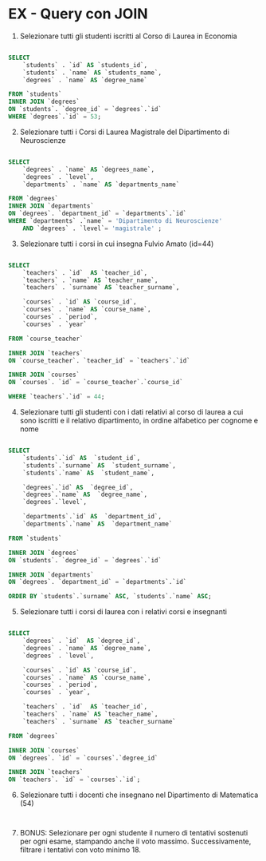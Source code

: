 # EX - Query con JOIN

1. Selezionare tutti gli studenti iscritti al Corso di Laurea in Economia

```sql

SELECT
	`students` . `id` AS `students_id`,
	`students` . `name` AS `students_name`,
    `degrees` . `name` AS `degree_name`

FROM `students`
INNER JOIN `degrees`
ON `students`. `degree_id` = `degrees`.`id`
WHERE `degrees`.`id` = 53;

```

2. Selezionare tutti i Corsi di Laurea Magistrale del Dipartimento di
   Neuroscienze

```sql

SELECT
	`degrees` . `name` AS `degrees_name`,
    `degrees` . `level`,
	`departments` . `name` AS `departments_name`

FROM `degrees`
INNER JOIN `departments`
ON `degrees`. `department_id` = `departments`.`id`
WHERE `departments` .`name` = 'Dipartimento di Neuroscienze'
	AND `degrees` . `level`= 'magistrale' ;

```

3. Selezionare tutti i corsi in cui insegna Fulvio Amato (id=44)

```sql

SELECT
	`teachers` . `id`  AS `teacher_id`,
    `teachers` . `name` AS `teacher_name`,
	`teachers` . `surname` AS `teacher_surname`,

    `courses` . `id` AS `course_id`,
	`courses` . `name` AS `course_name`,
    `courses` . `period`,
    `courses` . `year`

FROM `course_teacher`

INNER JOIN `teachers`
ON `course_teacher`. `teacher_id` = `teachers`.`id`

INNER JOIN `courses`
ON `courses`. `id` = `course_teacher`.`course_id`

WHERE `teachers`.`id` = 44;

```

4. Selezionare tutti gli studenti con i dati relativi al corso di laurea a cui sono iscritti e il relativo dipartimento, in ordine alfabetico per cognome e nome

```sql

SELECT
	`students`.`id` AS  `student_id`,
	`students`.`surname` AS  `student_surname`,
	`students`.`name` AS  `student_name`,

	`degrees`.`id` AS  `degree_id`,
	`degrees`.`name` AS  `degree_name`,
	`degrees`.`level`,

	`departments`.`id` AS  `department_id`,
	`departments`.`name` AS  `department_name`

FROM `students`

INNER JOIN `degrees`
ON `students`. `degree_id` = `degrees`.`id`

INNER JOIN `departments`
ON `degrees`. `department_id` = `departments`.`id`

ORDER BY `students`.`surname` ASC, `students`.`name` ASC;

```

5. Selezionare tutti i corsi di laurea con i relativi corsi e insegnanti

```sql

SELECT
	`degrees` . `id`  AS `degree_id`,
	`degrees` . `name` AS `degree_name`,
    `degrees` . `level`,

    `courses` . `id` AS `course_id`,
	`courses` . `name` AS `course_name`,
    `courses` . `period`,
	`courses` . `year`,

	`teachers` . `id`  AS `teacher_id`,
    `teachers` . `name` AS `teacher_name`,
	`teachers` . `surname` AS `teacher_surname`

FROM `degrees`

INNER JOIN `courses`
ON `degrees`. `id` = `courses`.`degree_id`

INNER JOIN `teachers`
ON `teachers`. `id` = `courses`.`id`;

```

6. Selezionare tutti i docenti che insegnano nel Dipartimento di
   Matematica (54)

```sql



```

7. BONUS: Selezionare per ogni studente il numero di tentativi sostenuti
   per ogni esame, stampando anche il voto massimo. Successivamente,
   filtrare i tentativi con voto minimo 18.

```sql



```

